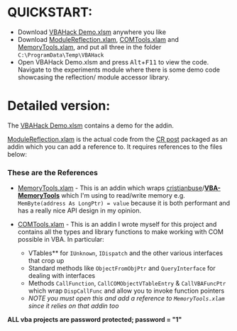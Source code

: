 # QUICKSTART:
 - Download [VBAHack Demo.xlsm](./VBAHack%20Demo.xlsm?raw=True) anywhere you like
 - Download [ModuleReflection.xlam](./ModuleReflection.xlam?raw=True), [COMTools.xlam](./COMTools.xlam?raw=True) and [MemoryTools.xlam](./MemoryTools.xlam?raw=True), and put all three in the folder `C:\ProgramData\Temp\VBAHack`
 - Open VBAHack Demo.xlsm and press <kbd>Alt</kbd>+<kbd>F11</kbd> to view the code. Navigate to the experiments module where there is some demo code showcasing the reflection/ module accessor library.


# Detailed version:
The [VBAHack Demo.xlsm](./VBAHack%20Demo.xlsm?raw=True) contains a demo for the addin.

[ModuleReflection.xlam](./ModuleReflection.xlam?raw=True) is the actual code from the [CR post](https://codereview.stackexchange.com/questions/274532/low-level-vba-hacking-making-private-functions-public) packaged as an addin which you can add a reference to.
It requires references to the files below:

### These are the References
 
 - [MemoryTools.xlam](./MemoryTools.xlam?raw=True) - This is an addin which wraps [cristianbuse](https://github.com/cristianbuse)/**[VBA-MemoryTools](https://github.com/cristianbuse/VBA-MemoryTools)** which I'm using to read/write memory e.g. `MemByte(address As LongPtr) = value` because it is both performant and has a really nice API design in my opinion.

 - [COMTools.xlam](./COMTools.xlam?raw=True)  - This is an addin I wrote myself for this project and contains all the types and library functions to make working with COM possible in VBA. In particular:
	 - VTables** for `IUnknown`, `IDispatch` and the other various interfaces that crop up
	 - Standard methods like `ObjectFromObjPtr` and `QueryInterface` for dealing with interfaces
	 - Methods `CallFunction`, `CallCOMObjectVTableEntry` & `CallVBAFuncPtr` which wrap `DispCallFunc` and allow you to invoke function pointers
	 - _NOTE you must open this and add a reference to `MemoryTools.xlam` since it relies on that addin too_

**ALL vba projects are password protected; password = "1"**

  [3]: https://stackoverflow.com/a/42581513/6609896
  [4]: https://www.dll-files.com/tlbinf32.dll.html
